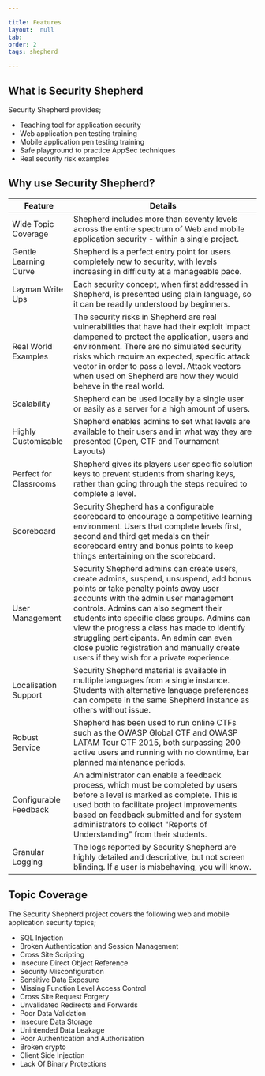 ```yaml
---

title: Features
layout:  null
tab: 
order: 2
tags: shepherd

---
```


## What is Security Shepherd
Security Shepherd provides;

* Teaching tool for application security
* Web application pen testing training
* Mobile application pen testing training
* Safe playground to practice AppSec techniques
* Real security risk examples

## Why use Security Shepherd?  

| Feature | Details |
| ---  | --- |
| Wide Topic Coverage | Shepherd includes more than seventy levels across the entire spectrum of Web and mobile application security - within a single project. |  
| Gentle Learning Curve | Shepherd is a perfect entry point for users completely new to security, with levels increasing in difficulty at a manageable pace. |  
| Layman Write Ups | Each security concept, when first addressed in Shepherd, is presented using plain language, so it can be readily understood by beginners. |  
| Real World Examples | The security risks in Shepherd are real vulnerabilities that have had their exploit impact dampened to protect the application, users and environment. There are no simulated security risks which require an expected, specific attack vector in order to pass a level. Attack vectors when used on Shepherd are how they would behave in the real world. |  
| Scalability | Shepherd can be used locally by a single user or easily as a server for a high amount of users. |  
| Highly Customisable | Shepherd enables admins to set what levels are available to their users and in what way they are presented (Open, CTF and Tournament Layouts) |  
| Perfect for Classrooms | Shepherd gives its players user specific solution keys to prevent students from sharing keys, rather than going through the steps required to complete a level. |  
| Scoreboard | Security Shepherd has a configurable scoreboard to encourage a competitive learning environment. Users that complete levels first, second and third get medals on their scoreboard entry and bonus points to keep things entertaining on the scoreboard. |  
| User Management | Security Shepherd admins can create users, create admins, suspend, unsuspend, add bonus points or take penalty points away user accounts with the admin user management controls. Admins can also segment their students into specific class groups. Admins can view the progress a class has made to identify struggling participants. An admin can even close public registration and manually create users if they wish for a private experience. |  
| Localisation Support | Security Shepherd material is available in multiple languages from a single instance. Students with alternative language preferences can compete in the same Shepherd instance as others without issue. |  
| Robust Service | Shepherd has been used to run online CTFs such as the OWASP Global CTF and OWASP LATAM Tour CTF 2015, both surpassing 200 active users and running with no downtime, bar planned maintenance periods. |  
| Configurable Feedback | An administrator can enable a feedback process, which must be completed by users before a level is marked as complete. This is used both to facilitate project improvements based on feedback submitted and for system administrators to collect "Reports of Understanding" from their students. |  
| Granular Logging | The logs reported by Security Shepherd are highly detailed and descriptive, but not screen blinding. If a user is misbehaving, you will know. |  

## Topic Coverage

The Security Shepherd project covers the following web and mobile application security topics;  

* SQL Injection
* Broken Authentication and Session Management
* Cross Site Scripting
* Insecure Direct Object Reference
* Security Misconfiguration
* Sensitive Data Exposure
* Missing Function Level Access Control
* Cross Site Request Forgery
* Unvalidated Redirects and Forwards
* Poor Data Validation
* Insecure Data Storage
* Unintended Data Leakage
* Poor Authentication and Authorisation
* Broken crypto
* Client Side Injection
* Lack Of Binary Protections
